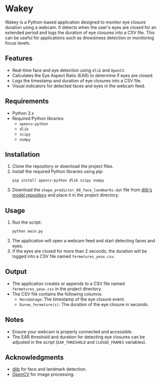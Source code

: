 # Wakey

Wakey is a Python-based application designed to monitor eye closure duration using a webcam. It detects when the user's eyes are closed for an extended period and logs the duration of eye closures into a CSV file. This can be useful for applications such as drowsiness detection or monitoring focus levels.

## Features

- Real-time face and eye detection using `dlib` and `OpenCV`.
- Calculates the Eye Aspect Ratio (EAR) to determine if eyes are closed.
- Logs the timestamp and duration of eye closures into a CSV file.
- Visual indicators for detected faces and eyes in the webcam feed.

## Requirements

- Python 3.x
- Required Python libraries:
  - `opencv-python`
  - `dlib`
  - `scipy`
  - `numpy`

## Installation

1. Clone the repository or download the project files.
2. Install the required Python libraries using pip:
   ```bash
   pip install opencv-python dlib scipy numpy
   ```
3. Download the `shape_predictor_68_face_landmarks.dat` file from [dlib's model repository](http://dlib.net/files/shape_predictor_68_face_landmarks.dat.bz2) and place it in the project directory.

## Usage

1. Run the script:
   ```bash
   python main.py
   ```
2. The application will open a webcam feed and start detecting faces and eyes.
3. If the eyes are closed for more than 2 seconds, the duration will be logged into a CSV file named `fermetures_yeux.csv`.

## Output

- The application creates or appends to a CSV file named `fermetures_yeux.csv` in the project directory.
- The CSV file contains the following columns:
  - `Horodatage`: The timestamp of the eye closure event.
  - `Duree_fermeture(s)`: The duration of the eye closure in seconds.

## Notes

- Ensure your webcam is properly connected and accessible.
- The EAR threshold and duration for detecting eye closures can be adjusted in the script (`EAR_THRESHOLD` and `CLOSED_FRAMES` variables).


## Acknowledgments

- [dlib](http://dlib.net/) for face and landmark detection.
- [OpenCV](https://opencv.org/) for image processing.

